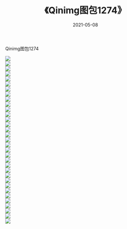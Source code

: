 ﻿---
layout: post
title:  《Qinimg图包1274》
date:   2021-05-08
img: http://imgx.orgx.ga/Qinimg图包/Qinimg图包1274/000.jpg
categories: [美女, 清纯, 唯美]
---

Qinimg图包1274

 ![](http://imgx.orgx.ga/Qinimg图包/Qinimg图包1274/001.jpg) <br>![](http://imgx.orgx.ga/Qinimg图包/Qinimg图包1274/002.jpg) <br>![](http://imgx.orgx.ga/Qinimg图包/Qinimg图包1274/003.jpg) <br>![](http://imgx.orgx.ga/Qinimg图包/Qinimg图包1274/004.jpg) <br>![](http://imgx.orgx.ga/Qinimg图包/Qinimg图包1274/005.jpg) <br>![](http://imgx.orgx.ga/Qinimg图包/Qinimg图包1274/006.jpg) <br>![](http://imgx.orgx.ga/Qinimg图包/Qinimg图包1274/007.jpg) <br>![](http://imgx.orgx.ga/Qinimg图包/Qinimg图包1274/008.jpg) <br>![](http://imgx.orgx.ga/Qinimg图包/Qinimg图包1274/009.jpg) <br>![](http://imgx.orgx.ga/Qinimg图包/Qinimg图包1274/010.jpg) <br>![](http://imgx.orgx.ga/Qinimg图包/Qinimg图包1274/011.jpg) <br>![](http://imgx.orgx.ga/Qinimg图包/Qinimg图包1274/012.jpg) <br>![](http://imgx.orgx.ga/Qinimg图包/Qinimg图包1274/013.jpg) <br>![](http://imgx.orgx.ga/Qinimg图包/Qinimg图包1274/014.jpg) <br>![](http://imgx.orgx.ga/Qinimg图包/Qinimg图包1274/015.jpg) <br>![](http://imgx.orgx.ga/Qinimg图包/Qinimg图包1274/016.jpg) <br>![](http://imgx.orgx.ga/Qinimg图包/Qinimg图包1274/017.jpg) <br>![](http://imgx.orgx.ga/Qinimg图包/Qinimg图包1274/018.jpg) <br>![](http://imgx.orgx.ga/Qinimg图包/Qinimg图包1274/019.jpg) <br>![](http://imgx.orgx.ga/Qinimg图包/Qinimg图包1274/020.jpg) <br>![](http://imgx.orgx.ga/Qinimg图包/Qinimg图包1274/021.jpg) <br>![](http://imgx.orgx.ga/Qinimg图包/Qinimg图包1274/022.jpg) <br>![](http://imgx.orgx.ga/Qinimg图包/Qinimg图包1274/023.jpg) <br>![](http://imgx.orgx.ga/Qinimg图包/Qinimg图包1274/024.jpg) <br>![](http://imgx.orgx.ga/Qinimg图包/Qinimg图包1274/025.jpg) <br>![](http://imgx.orgx.ga/Qinimg图包/Qinimg图包1274/026.jpg) <br>![](http://imgx.orgx.ga/Qinimg图包/Qinimg图包1274/027.jpg) <br>![](http://imgx.orgx.ga/Qinimg图包/Qinimg图包1274/028.jpg) <br>![](http://imgx.orgx.ga/Qinimg图包/Qinimg图包1274/029.jpg) <br>![](http://imgx.orgx.ga/Qinimg图包/Qinimg图包1274/030.jpg) <br>![](http://imgx.orgx.ga/Qinimg图包/Qinimg图包1274/031.jpg) <br>![](http://imgx.orgx.ga/Qinimg图包/Qinimg图包1274/032.jpg) <br>![](http://imgx.orgx.ga/Qinimg图包/Qinimg图包1274/033.jpg) <br>